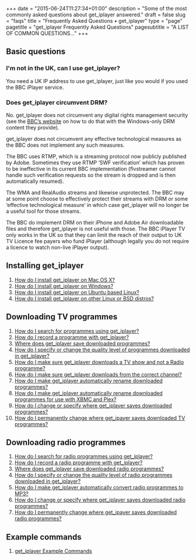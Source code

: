+++
date = "2015-06-24T11:27:34+01:00"
description = "Some of the most commonly asked questions about get_iplayer answered."
draft = false
slug = "faqs"
title = "Frequently Asked Questions • get_iplayer"
type = "page"
pagetitle = "get_iplayer Frequently Asked Questions"
pagesubtitle = "A LIST OF COMMON QUESTIONS..."
+++

## Basic questions

### I'm not in the UK, can I use get_iplayer?

You need a UK IP address to use get_iplayer, just like you would if you used the BBC iPlayer service.

### Does get_iplayer circumvent DRM?

No. get_iplayer does not circumvent any digital rights management security (see the [BBC’s website](http://news.bbc.co.uk/1/hi/technology/6944830.stm) on how to do that with the Windows-only DRM content they provide).

get_iplayer does not circumvent any effective technological measures as the BBC does not implement any such measures.

The BBC uses RTMP, which is a streaming protocol now publicly published by Adobe. Sometimes they use RTMP ‘SWF verification’ which has proven to be ineffective in its current BBC implementation (flvstreamer cannot handle such verification requests so the stream is dropped and is then automatically resumed).

The WMA and RealAudio streams and likewise unprotected. The BBC may at some point choose to effectively protect their streams with DRM or some ‘effective technological measure’ in which case get_iplayer will no longer be a useful tool for those streams.

The BBC do implement DRM on their iPhone and Adobe Air downloadable files and therefore get_iplayer is not useful with those. The BBC iPlayer TV only works in the UK so that they can limit the reach of their output to UK TV Licence fee payers who fund iPlayer (although legally you do not require a licence to watch non-live iPlayer output).

## Installing get_iplayer

1.  [How do I install get_iplayer on Mac OS X?](/guides/mac-os-x-quick-install-guide/)
2.  [How do I install get_iplayer on Windows?](/wiki/winsetup/)
3.  [How do I install get_iplayer on Ubuntu based Linux?](/wiki/ubuntu/)
4.  [How do I install get_iplayer on other Linux or BSD distros?](/downloads/#more-installation-guides)

## Downloading TV programmes

1. [How do I search for programmes using get_iplayer?](/guides/tv-download-guide/#how-do-i-search-for-programmes-using-get-iplayer)
2. [How do I record a programme with get_iplayer?](/guides/tv-download-guide/#how-do-i-record-a-programme-with-get-iplayer)
3. [Where does get_iplayer save downloaded programmes?](/guides/tv-download-guide/#where-does-get-iplayer-save-downloaded-programmes)
4. [How do I specify or change the quality level of programmes downloaded in get_iplayer?](/guides/tv-download-guide/#how-do-i-specify-or-change-the-quality-level-of-programmes-downloaded-in-get-iplayer)
5. [How do I make sure get_iplayer downloads a TV show and not a Radio programme?](/guides/tv-download-guide/#how-do-i-make-sure-get-iplayer-downloads-a-tv-show-and-not-a-radio-programme)
6. [How do I make sure get_iplayer downloads from the correct channel?](/guides/tv-download-guide/#how-do-i-make-sure-get-iplayer-downloads-from-the-correct-channel)
7. [How do I make get_iplayer automatically rename downloaded programmes?](/guides/tv-download-guide/#how-do-i-make-get-iplayer-automatically-rename-downloaded-programmes)
8. [How do I make get_iplayer automatically rename downloaded programmes for use with XBMC and Plex?](/guides/tv-download-guide/#how-do-i-make-get-iplayer-automatically-rename-downloaded-programmes-for-use-with-xbmc-and-plex)
9. [How do I change or specify where get_iplayer saves downloaded programmes?](/guides/tv-download-guide/#how-do-i-change-or-specify-where-get-iplayer-saves-downloaded-programmes)
10. [How do I permanently change where get_ipayer saves downloaded TV programmes?](/guides/tv-download-guide/#how-do-i-permanently-change-where-get-ipayer-saves-downloaded-tv-programmes)

## Downloading radio programmes

1. [How do I search for radio programmes using get_iplayer?](/guides/radio-download-guide/#How_do_I_search_for_radio_programmes_using_get_iplayer?)
1. [How do I record a radio programme with get_iplayer?](/guides/radio-download-guide/#how-do-i-record-a-programme-with-get-iplayer)
1. [Where does get_iplayer save downloaded radio programmes?](/guides/radio-download-guide/#Where_does_get_iplayer_save_downloaded_programmes?)
1. [How do I specify or change the quality level of radio programmes downloaded in get_iplayer?](/guides/radio-download-guide/#How_do_I_specify_or_change_the_quality_level_of_programmes_downloaded_in_get_iplayer?)
1. [How do I make get_iplayer automatically convert radio programmes to MP3?](/guides/radio-download-guide/#How_do_I_make_get_iplayer_automatically_convert_radio_programmes_to_MP3?)
1. [How do I change or specify where get_iplayer saves downloaded radio programmes?](/guides/radio-download-guide/#How_do_I_change_or_specify_where_get_iplayer_saves_downloaded_programmes?)
1. [How do I permanently change where get_ipayer saves downloaded radio programmes?](/guides/radio-download-guide/#how-do-i-permanently-change-where-get-ipayer-saves-downloaded-radio-programmes)

## Example commands

1.  [get_iplayer Example Commands](/wiki/documentation/)
